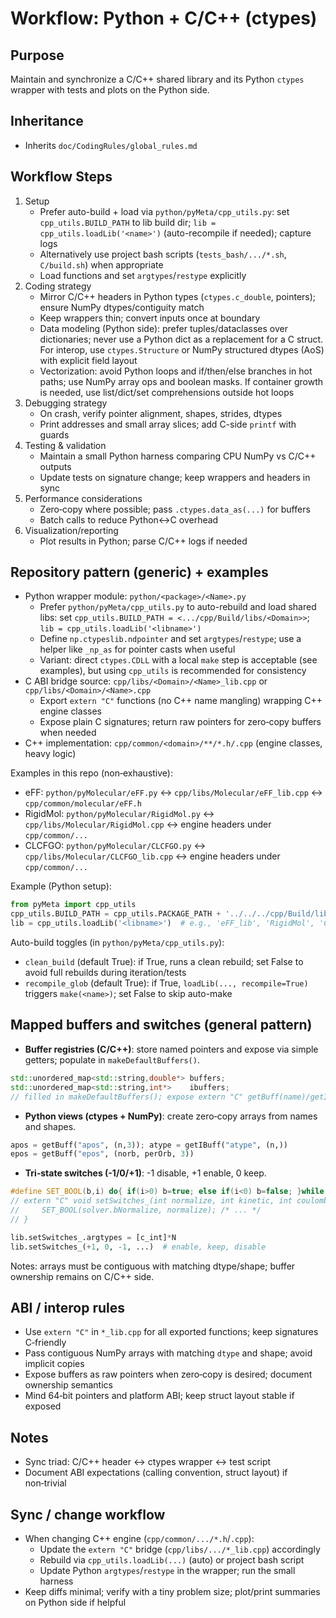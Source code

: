 # Workflow: Python + C/C++ (ctypes)

## Purpose
Maintain and synchronize a C/C++ shared library and its Python `ctypes` wrapper with tests and plots on the Python side.

## Inheritance
- Inherits `doc/CodingRules/global_rules.md`

## Workflow Steps
1. Setup
   - Prefer auto-build + load via `python/pyMeta/cpp_utils.py`: set `cpp_utils.BUILD_PATH` to lib build dir; `lib = cpp_utils.loadLib('<name>')` (auto-recompile if needed); capture logs
   - Alternatively use project bash scripts (`tests_bash/.../*.sh`, `C/build.sh`) when appropriate
   - Load functions and set `argtypes`/`restype` explicitly
2. Coding strategy
   - Mirror C/C++ headers in Python types (`ctypes.c_double`, pointers); ensure NumPy dtypes/contiguity match
   - Keep wrappers thin; convert inputs once at boundary
   - Data modeling (Python side): prefer tuples/dataclasses over dictionaries; never use a Python dict as a replacement for a C struct. For interop, use `ctypes.Structure` or NumPy structured dtypes (AoS) with explicit field layout
   - Vectorization: avoid Python loops and if/then/else branches in hot paths; use NumPy array ops and boolean masks. If container growth is needed, use list/dict/set comprehensions outside hot loops
3. Debugging strategy
   - On crash, verify pointer alignment, shapes, strides, dtypes
   - Print addresses and small array slices; add C-side `printf` with guards
4. Testing & validation
   - Maintain a small Python harness comparing CPU NumPy vs C/C++ outputs
   - Update tests on signature change; keep wrappers and headers in sync
5. Performance considerations
   - Zero‑copy where possible; pass `.ctypes.data_as(...)` for buffers
   - Batch calls to reduce Python↔C overhead
6. Visualization/reporting
   - Plot results in Python; parse C/C++ logs if needed

## Repository pattern (generic) + examples
- Python wrapper module: `python/<package>/<Name>.py`
  - Prefer `python/pyMeta/cpp_utils.py` to auto-rebuild and load shared libs: set `cpp_utils.BUILD_PATH = <.../cpp/Build/libs/<Domain>>`; `lib = cpp_utils.loadLib('<libname>')`
  - Define `np.ctypeslib.ndpointer` and set `argtypes`/`restype`; use a helper like `_np_as` for pointer casts when useful
  - Variant: direct `ctypes.CDLL` with a local `make` step is acceptable (see examples), but using `cpp_utils` is recommended for consistency
- C ABI bridge source: `cpp/libs/<Domain>/<Name>_lib.cpp` or `cpp/libs/<Domain>/<Name>.cpp`
  - Export `extern "C"` functions (no C++ name mangling) wrapping C++ engine classes
  - Expose plain C signatures; return raw pointers for zero‑copy buffers when needed
- C++ implementation: `cpp/common/<domain>/**/*.h/.cpp` (engine classes, heavy logic)

Examples in this repo (non‑exhaustive):
- eFF: `python/pyMolecular/eFF.py` ↔ `cpp/libs/Molecular/eFF_lib.cpp` ↔ `cpp/common/molecular/eFF.h`
- RigidMol: `python/pyMolecular/RigidMol.py` ↔ `cpp/libs/Molecular/RigidMol.cpp` ↔ engine headers under `cpp/common/...`
- CLCFGO: `python/pyMolecular/CLCFGO.py` ↔ `cpp/libs/Molecular/CLCFGO_lib.cpp` ↔ engine headers under `cpp/common/...`

Example (Python setup):
```python
from pyMeta import cpp_utils
cpp_utils.BUILD_PATH = cpp_utils.PACKAGE_PATH + '../../../cpp/Build/libs/<Domain>'
lib = cpp_utils.loadLib('<libname>')  # e.g., 'eFF_lib', 'RigidMol', 'CLCFGO_lib'
```
Auto-build toggles (in `python/pyMeta/cpp_utils.py`):
- `clean_build` (default True): if True, runs a clean rebuild; set False to avoid full rebuilds during iteration/tests
- `recompile_glob` (default True): if True, `loadLib(..., recompile=True)` triggers `make(<name>)`; set False to skip auto-make

## Mapped buffers and switches (general pattern)
- __Buffer registries (C/C++)__: store named pointers and expose via simple getters; populate in `makeDefaultBuffers()`.
```cpp
std::unordered_map<std::string,double*> buffers;
std::unordered_map<std::string,int*>    ibuffers;
// filled in makeDefaultBuffers(); expose extern "C" getBuff(name)/getIBuff(name)
```

- __Python views (ctypes + NumPy)__: create zero‑copy arrays from names and shapes.
```python
apos = getBuff("apos", (n,3)); atype = getIBuff("atype", (n,))
epos = getBuff("epos", (norb, perOrb, 3))
```

- __Tri‑state switches (-1/0/+1)__: -1 disable, +1 enable, 0 keep.
```cpp
#define SET_BOOL(b,i) do{ if(i>0) b=true; else if(i<0) b=false; }while(0)
// extern "C" void setSwitches_(int normalize, int kinetic, int coulomb, ...){
//     SET_BOOL(solver.bNormalize, normalize); /* ... */
// }
```
```python
lib.setSwitches_.argtypes = [c_int]*N
lib.setSwitches_(+1, 0, -1, ...)  # enable, keep, disable
```
Notes: arrays must be contiguous with matching dtype/shape; buffer ownership remains on C/C++ side.

## ABI / interop rules
- Use `extern "C"` in `*_lib.cpp` for all exported functions; keep signatures C‑friendly
- Pass contiguous NumPy arrays with matching `dtype` and shape; avoid implicit copies
- Expose buffers as raw pointers when zero‑copy is desired; document ownership semantics
- Mind 64‑bit pointers and platform ABI; keep struct layout stable if exposed

## Notes
- Sync triad: C/C++ header ↔ ctypes wrapper ↔ test script
- Document ABI expectations (calling convention, struct layout) if non‑trivial

## Sync / change workflow
- When changing C++ engine (`cpp/common/.../*.h`/`.cpp`):
  - Update the `extern "C"` bridge (`cpp/libs/.../*_lib.cpp`) accordingly
  - Rebuild via `cpp_utils.loadLib(...)` (auto) or project bash script
  - Update Python `argtypes`/`restype` in the wrapper; run the small harness
- Keep diffs minimal; verify with a tiny problem size; plot/print summaries on Python side if helpful
